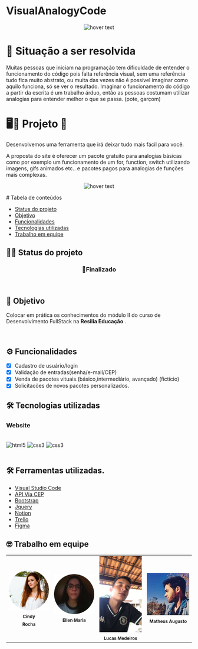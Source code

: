 # VisualAnalogyCode

<p align="center">
    <img src="https://user-images.githubusercontent.com/99571291/172458488-43404777-27d7-4c06-8072-470334d35dee.png" width="500" title="hover text">
</p>

# 🤔 **Situação a ser resolvida**

Muitas pessoas que iniciam na programação tem dificuldade de entender o funcionamento do código pois falta referência visual, sem uma referência tudo fica muito abstrato, ou muita das vezes não é possível imaginar como aquilo funciona, só se ver o resultado.
Imaginar o funcionamento do código a partir da escrita é um trabalho árduo, então as pessoas costumam utilizar analogias para entender melhor o que se passa. (pote, garçom)

# 🖥️🙌 **Projeto** 🙌

Desenvolvemos uma ferramenta que irá deixar tudo mais fácil para você.

A proposta do site é oferecer um pacote gratuito para analogias básicas como por exemplo um funcionamento de um for, function, switch utilizando imagens, gifs animados etc.. e pacotes pagos para analogias de funções mais complexas.
<p align="center">
 <img src="https://user-images.githubusercontent.com/94567136/172459663-769f0a88-a060-4c55-8b16-595c60c256dd.png" width="500" title="hover text">
</p>
# Tabela de conteúdos

<!--ts-->

- [Status do projeto](#%EF%B8%8F-status-do-projeto)
- [Objetivo](#-objetivo)
- [Funcionalidades](#%EF%B8%8F-funcionalidades)
- [Tecnologias utilizadas](#%EF%B8%8F-tecnologias-utilizadas)
- [Trabalho em equipe](#-Trabalho-em-equipe)
<!--te-->

## 👷‍♀️ Status do projeto

<h3 align='center'> 
	 🚀Finalizado
</h3><br>

## 🎯 Objetivo

Colocar em prática os conhecimentos do módulo II do curso de Desenvolvimento FullStack na **Resilia Educação** .

</br>

## ⚙️ Funcionalidades

- [x] Cadastro de usuário/login
- [x] Validação de entradas(senha/e-mail/CEP)
- [x] Venda de pacotes vituais.(básico,intermediário, avançado) (fictício)
- [x] Solicitacões de novos pacotes personalizados.

## 🛠️ Tecnologias utilizadas

### **Website**

<div style ="display:inline_block"><br/>
    <img align = 'center' alt='html5' src = 'https://img.shields.io/badge/HTML5-E34F26?style=for-the-badge&logo=html5&logoColor=white'>
    <img align = 'center' alt='css3' src = 'https://img.shields.io/badge/CSS3-1572B6?style=for-the-badge&logo=css3&logoColor=white'>
    <img align = 'center' alt='css3' src = 'https://img.shields.io/badge/JavaScript-323330?style=for-the-badge&logo=javascript&logoColor=F7DF1E'>
</div><br>

## 🛠️ Ferramentas utilizadas.

- [Visual Studio Code](https://code.visualstudio.com/)
- [API Via CEP](https://viacep.com.br/)
- [Bootstrap](https://getbootstrap.com/docs/5.0/getting-started/introduction/)
- [Jquery](https://jquery.com/)
- [Notion](https://www.notion.so)
- [Trello](https://trello.com)
- [Figma](https://www.figma.com)

## 🤓 Trabalho em equipe

<table align='center'>
  <tr>
    <td align="center"><a href="https://github.com/Cindy-Ariel"><img src="img/perfil-cindy.png" width="150px;"  alt="fotocindy"/><br/><sub><b>Cindy <br> Rocha </b></sub></a><br />
    </td>
    <td align="center"><a href="https://github.com/ellenmariadev"><img src="img/perfil-ellen.png" width="150px;" alt="foto Ellen"/><br/><sub><b>Ellen Maria </b></sub></a><br />
    </td>
      <td align="center"><a href="https://github.com/LucasMedeiros7"><img src="img/perfil-lucas.jpeg" width="150px;"  alt="foto Lucas"/><br/><sub><b>  Lucas Medeiros </b></sub></a><br />
    </td>
      <td align="center"><a href="https://github.com/MatheusAMR99"><img src="img/perfil-matheus.png" width="150px;" alt="foto Matheus"/><br/><sub><b>Matheus Augusto</b></sub></a><br />
    </td>
  
  </tr>

